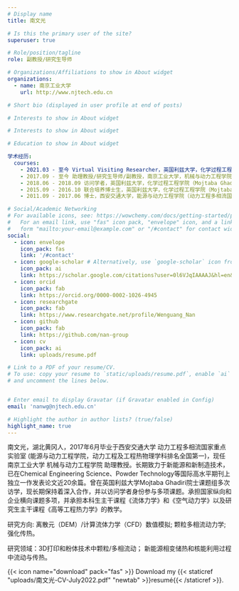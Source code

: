 ```yaml
---
# Display name
title: 南文光

# Is this the primary user of the site?
superuser: true

# Role/position/tagline
role: 副教授/研究生导师

# Organizations/Affiliations to show in About widget
organizations:
  - name: 南京工业大学
    url: http://www.njtech.edu.cn

# Short bio (displayed in user profile at end of posts)

# Interests to show in About widget

# Interests to show in About widget

# Education to show in About widget

学术经历:
  courses:
    - 2021.03 - 至今 Virtual Visiting Researcher，英国利兹大学，化学过程工程学院（Mojtaba Ghadiri院士）course: PhD in Artificial Intelligence
    - 2017.09 - 至今 助理教授/研究生导师/副教授，南京工业大学，机械与动力工程学院
    - 2018.06 - 2018.09 访问学者，英国利兹大学，化学过程工程学院（Mojtaba Ghadiri院士）
    - 2015.09 - 2016.10 联合培养博士生，英国利兹大学，化学过程工程学院（Mojtaba Ghadiri院士）
    - 2011.09 - 2017.06 博士，西安交通大学，能源与动力工程学院（动力工程多相流国家重点实验室，王跃社教授，隶属院士团队）

# Social/Academic Networking
# For available icons, see: https://wowchemy.com/docs/getting-started/page-builder/#icons
#   For an email link, use "fas" icon pack, "envelope" icon, and a link in the
#   form "mailto:your-email@example.com" or "/#contact" for contact widget.
social:
  - icon: envelope
    icon_pack: fas
    link: '/#contact'
  - icon: google-scholar # Alternatively, use `google-scholar` icon from `ai` icon pack
    icon_pack: ai
    link: https://scholar.google.com/citations?user=0l6VJqIAAAAJ&hl=en&oi=ao
  - icon: orcid
    icon_pack: fab
    link: https://orcid.org/0000-0002-1026-4945
  - icon: researchgate
    icon_pack: fab
    link: https://www.researchgate.net/profile/Wenguang_Nan
  - icon: github
    icon_pack: fab
    link: https://github.com/nan-group
  - icon: cv
    icon_pack: ai
    link: uploads/resume.pdf

# Link to a PDF of your resume/CV.
# To use: copy your resume to `static/uploads/resume.pdf`, enable `ai` icons in `params.toml`,
# and uncomment the lines below.


# Enter email to display Gravatar (if Gravatar enabled in Config)
email: 'nanwg@njtech.edu.cn'

# Highlight the author in author lists? (true/false)
highlight_name: true
---
```


南文光，湖北黄冈人，2017年6月毕业于西安交通大学 动力工程多相流国家重点实验室 (能源与动力工程学院，动力工程及工程热物理学科排名全国第一)，现任南京工业大学 机械与动力工程学院 助理教授。长期致力于新能源和新制造技术，已在Chemical Engineering Science、Powder Technology等国际高水平期刊上独立一作发表论文近20余篇。曾在英国利兹大学Mojtaba Ghadiri院士课题组多次访学，现长期保持着深入合作，并以访问学者身份参与多项课题。承担国家纵向和企业横向课题多项，并承担本科生主干课程《流体力学》和《空气动力学》以及研究生主干课程《高等工程热力学》的教学。

研究方向:  离散元（DEM）/计算流体力学（CFD）数值模拟; 颗粒多相流动力学; 强化传热。

研究领域：3D打印和粉体技术中颗粒/多相流动； 新能源相变储热和核能利用过程中流动与传热。

{{< icon name="download" pack="fas" >}} Download my {{< staticref "uploads/南文光-CV-July2022.pdf" "newtab" >}}resumé{{< /staticref >}}.
